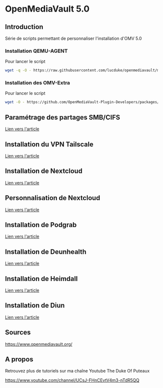 # OpenMediaVault 5.0



## Introduction

Série de scripts permettant de personnaliser l'installation d'OMV 5.0

### Installation QEMU-AGENT

Pour lancer le script

```bash
wget -q -O - https://raw.githubusercontent.com/lucduke/openmediavault/main/qemu-agent.sh | bash
```

### Installation des OMV-Extra

Pour lancer le script

```bash
wget -O - https://github.com/OpenMediaVault-Plugin-Developers/packages/raw/master/install | bash
```



## Paramétrage des partages SMB/CIFS

[Lien vers l'article](./partages_cifs.md)



## Installation du VPN Tailscale

[Lien vers l'article](./tailscale.md)



## Installation de Nextcloud

[Lien vers l'article](./nextcloud.md)



## Personnalisation de Nextcloud

[Lien vers l'article](./nextcloud-personnalisation.md)



## Installation de Podgrab

[Lien vers l'article](./podgrab.md)



## Installation de Deunhealth

[Lien vers l'article](./deunhealth.md)



## Installation de Heimdall

[Lien vers l'article](./heimdall.md)



## Installation de Diun

[Lien vers l'article](/.diun.md)



## Sources

https://www.openmediavault.org/



## A propos

Retrouvez plus de tutoriels sur ma chaîne Youtube The Duke Of Puteaux

https://www.youtube.com/channel/UCsJ-FHnCEvtV4m3-nTdR5QQ



